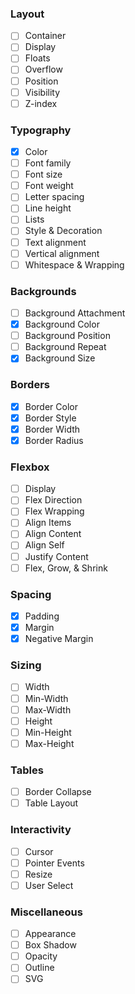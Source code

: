 
### Layout

  - [ ] Container
  - [ ] Display
  - [ ] Floats
  - [ ] Overflow
  - [ ] Position
  - [ ] Visibility
  - [ ] Z-index

### Typography

  - [x] Color
  - [ ] Font family
  - [ ] Font size
  - [ ] Font weight
  - [ ] Letter spacing
  - [ ] Line height
  - [ ] Lists
  - [ ] Style & Decoration
  - [ ] Text alignment
  - [ ] Vertical alignment
  - [ ] Whitespace & Wrapping

### Backgrounds

  - [ ] Background Attachment
  - [x] Background Color
  - [ ] Background Position
  - [ ] Background Repeat
  - [x] Background Size

### Borders

  - [x] Border Color
  - [x] Border Style
  - [x] Border Width
  - [x] Border Radius

### Flexbox

  - [ ] Display
  - [ ] Flex Direction
  - [ ] Flex Wrapping
  - [ ] Align Items
  - [ ] Align Content
  - [ ] Align Self
  - [ ] Justify Content
  - [ ] Flex, Grow, & Shrink

### Spacing

  - [x] Padding
  - [x] Margin
  - [x] Negative Margin

### Sizing

  - [ ] Width
  - [ ] Min-Width
  - [ ] Max-Width
  - [ ] Height
  - [ ] Min-Height
  - [ ] Max-Height

### Tables

  - [ ] Border Collapse
  - [ ] Table Layout

### Interactivity

  - [ ] Cursor
  - [ ] Pointer Events
  - [ ] Resize
  - [ ] User Select

### Miscellaneous

  - [ ] Appearance
  - [ ] Box Shadow
  - [ ] Opacity
  - [ ] Outline
  - [ ] SVG
